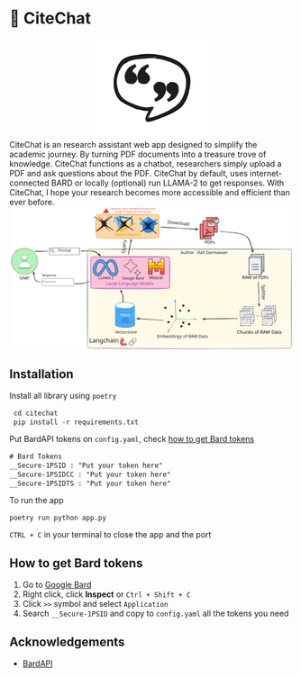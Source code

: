 
# 💬 CiteChat
<div align="center">
  <img src="https://github.com/drmwnrafi/citechat/raw/main/logos/logo.svg" alt="Logo" width="200">
</div>
CiteChat is an research assistant web app designed to simplify the academic journey. By turning PDF documents into a treasure trove of knowledge. CiteChat functions as a chatbot, researchers simply upload a PDF and ask questions about the PDF. CiteChat by default, uses internet-connected BARD or locally (optional) run LLAMA-2 to get responses. With CiteChat, I hope your research becomes more accessible and efficient than ever before.

<div align="center">
  <img src="https://github.com/drmwnrafi/citechat/blob/main/logos/flow.svg" alt="Logo" width="500">
</div>

## Installation

Install all library using `poetry`
```
 cd citechat
 pip install -r requirements.txt
```
Put BardAPI tokens on `config.yaml`, check [how to get Bard tokens](https://github.com/drmwnrafi/citechat#how-to-get-bard-tokens)
```
# Bard Tokens
__Secure-1PSID : "Put your token here"
__Secure-1PSIDCC : "Put your token here"
__Secure-1PSIDTS : "Put your token here"
```
To run the app
```
poetry run python app.py
```
`CTRL + C` in your terminal to close the app and the port
## How to get Bard tokens
1. Go to [Google Bard](https://bard.google.com/chat)
2. Right click, click __Inspect__ or `Ctrl + Shift + C`
3. Click `>>` symbol and select `Application`
4. Search `__Secure-1PSID` and copy to `config.yaml` all the tokens you need
    
## Acknowledgements

 - [BardAPI](https://github.com/dsdanielpark/Bard-API)

